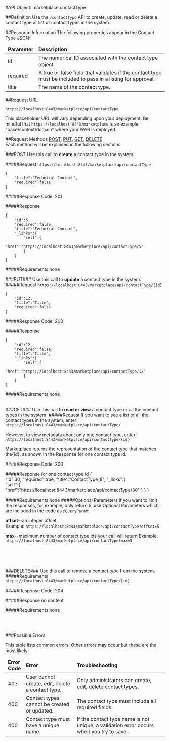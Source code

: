 #API Object: marketplace.contactType

##Definition 
Use the `/contactType` API to create, update, read or delete a contact type or list of contact types in the system. 

##Resource Information
The following properties appear in the Contact Type JSON:

<table style="width:100%">
    <thead>
        <tr>
            <td><b>Parameter</b></td>
            <td><b>Description</b></td
        </tr>
    </thead>
    <tbody>
        <tr>
            <td>id</td>
            <td>The numerical ID associated with the contact type object.</td> 
        </tr>
        <tr>
            <td>required</td>
            <td>A true or false field that validates if the contact type must be included to pass in a listing for approval.</td> 
        </tr>
        <tr>
            <td>title</td>
            <td>The name of the contact type.</td> 
        </tr>
    </tbody>
</table>
 
##Request URL

`https://localhost:8443/marketplace/api/contactType`

This placeholder URL will vary depending upon your deployment. Be mindful that `https://localhost:8443/marketplace` is an example "base/context/domain" where your WAR is deployed.  

##Request Methods
[POST](https://github.com/ozone-development/ozp-rest/blob/master/OZP_contactTypeAPI.md#POST),
[PUT](https://github.com/ozone-development/ozp-rest/blob/master/OZP_contactTypeAPI.md#PUT), 
[GET](https://github.com/ozone-development/ozp-rest/blob/master/OZP_contactTypeAPI.md#GET), 
[DELETE](https://github.com/ozone-development/ozp-rest/blob/master/OZP_contactTypeAPI.md#DELETE)
<br>
Each method will be explained in the following sections:

###<a name=POST>POST</a>
Use this call to **create** a contact type in the system.

#####Request
`https://localhost:8443/marketplace/api/contactType`

    {  
        "title":"Technical Contact",
        "required":false
    }


#####Response Code:
201

#####Response

    {  
        "id":5,
        "required":false,
        "title":"Technical Contact",
        "_links":{  
            "self":{  
                "href":"https://localhost:8443/marketplace/api/contactType/5"
            }
        }
    }

#####Requirements
none
<br>




###<a name=PUT>PUT</a>###
Use this call to **update** a contact type in the system.
#####Request
`https://localhost:8443/marketplace/api/contactType/{id}`

    {  
        "id":12,
        "title":"Title",
        "required":false
    }

#####Response Code:
200

#####Response
    
    {  
        "id":12,
        "required":false,
        "title":"Title",
        "_links":{  
            "self":{  
                "href":"https://localhost:8443/marketplace/api/contactType/12"
            }
        }
    }

#####Requirements
none
<br>
<br>


###<a name=GET>GET</a>###
Use this call to **read or view** a contact type or all the contact types in the system.
#####Request
If you want to see a list of all the contact types in the system, enter:
`https://localhost:8443/marketplace/api/contactType/`

However, to view metadata about only one contact type, enter:
`https://localhost:8443/marketplace/api/contactType/{id}`
 
Marketplace returns the representation of the contact type that matches the{id}, as shown in the Response for one contact type id. 

#####Response Code:
200

#####Response for one contact type id
    {  
        "id":30,
        "required":true,
        "title":"ContactType_8",
        "_links":{  
            "self":{  
                "href":"https://localhost:8443/marketplace/api/contactType/30"
            }
        }
    }

#####Requirements
none
#####Optional Parameters
If you want to limit the responses, for example, only return 5, use Optional Parameters which are included in the code as `@QueryParam`:

**offset**--an integer offset <br>
Example: `https://localhost:8443/marketplace/api/contactType?offset=5`

**max**--maximum number of contact type ids your call will return
Example: `https://localhost:8443/marketplace/api/contactType?max=5`

<br>
<br>
<br>

###<a name=DELETE>DELETE</a>###
Use this call to remove a contact type from the system.
#####Requirements
`https://localhost:8443/marketplace/api/contactType/{id}`

#####Response Code:
204

#####Response
no content<br>    
       
#####Requirements
none

<br>
<br>




###Possible Errors

This table lists common errors. Other errors may occur but these are the most likely:
<table style="width:100%">
    <thead>
        <tr>    
            <td><b>Error <br> Code</b></td>
            <td><b>Error</b></td>
            <td><b>Troubleshooting</b></td>
        </tr>
    </thead>
    <tbody>
        <tr>
            <td>403
            <td>User cannot create, edit, delete a contact type.
            <td>Only administrators can create, edit, delete contact types.</td> 
        </tr>  
        <tr>
            <td>400
            <td>Contact types cannot be created or updated.
            <td>The contact type must include all required fields.</td> 
        </tr>
        <tr>
            <td>400
            <td>Contact type must have a unique name.</td>
            <td>If the contact type name is not unique, a validation error occurs when you try to save.</td> 
        </tr>
    </tbody>
</table> 


